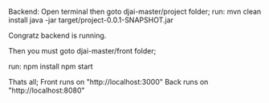 Backend:
Open terminal
then goto djai-master/project folder;
run:
mvn clean install
java -jar target/project-0.0.1-SNAPSHOT.jar 

Congratz backend is running.

Then you must goto djai-master/front folder;

run:
npm install
npm start

Thats all;
Front runs on "http://localhost:3000"
Back runs on "http://localhost:8080"
